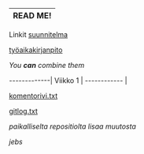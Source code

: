 READ ME!     | 
------------ |

Linkit
[suunnitelma](https://github.com/hunnak/ot-harjoitusty-/blob/master/dokumentointi/suunnitelma.md)

[työaikakirjanpito](https://github.com/hunnak/ot-harjoitusty-/blob/master/dokumentointi/tyoaikakirjanpito)



_You **can** combine them_

-------------|
Viikko 1     | 
------------ |

[komentorivi.txt](https://github.com/hunnak/ot-harjoitusty-/blob/master/laskarit/viikko1/komentorivi.txt)
        
        
[gitlog.txt](https://github.com/hunnak/ot-harjoitusty-/blob/master/laskarit/viikko1/gitlog.txt)
      
*paikalliselta repositiolta lisaa muutosta*

*jebs*
